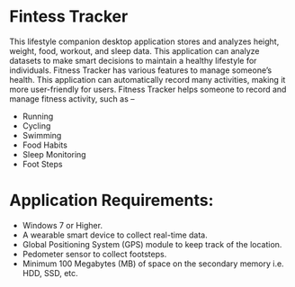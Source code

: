 # Fintess Tracker
This lifestyle companion desktop application stores and analyzes height, weight, food, workout, and sleep data. This application can analyze datasets to make smart decisions to maintain a healthy lifestyle for individuals. Fitness Tracker has various features to manage someone’s health. This application can automatically record many activities, making it more user-friendly for users. Fitness Tracker helps someone to record and manage fitness activity, such as –
* Running
* Cycling
* Swimming
* Food Habits
* Sleep Monitoring
* Foot Steps
# Application Requirements:
-	Windows 7 or Higher.
-	A wearable smart device to collect real-time data.
-	Global Positioning System (GPS) module to keep track of the location.
-	Pedometer sensor to collect footsteps.
-	Minimum 100 Megabytes (MB) of space on the secondary memory i.e. HDD, SSD, etc.
